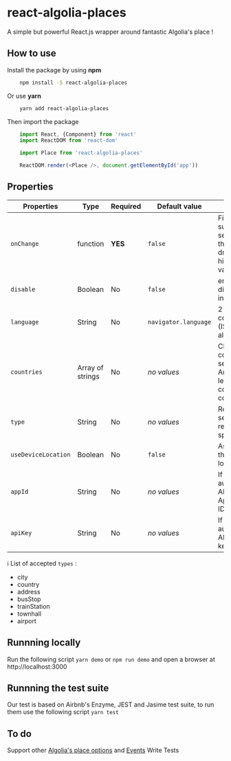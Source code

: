 # react-algolia-places

A simple but powerful React.js wrapper around fantastic Algolia's place !

## How to use

Install the package by using **npm**

```bash
    npm install -S react-algolia-places
```

Or use **yarn**

```bash
    yarn add react-algolia-places
```

Then import the package

```javascript
    import React, {Component} from 'react'
    import ReactDOM from 'react-dom'

    import Place from 'react-algolia-places'

    ReactDOM.render(<Place />, document.getElementById('app'))

```

## Properties


 Properties | Type |Required | Default value | Effect | Example
 ---|---| ---| ---|---|---
 `onChange` | function | **YES** | `false` | Fired when suggestion selected in the dropdown or hint was validated. | `true`
 `disable` | Boolean | No | `false` | enable/ disable the input | `true`
 `language` | String | No | `navigator.language` | 2 letters country code (ISO 3166-1 alpha-2) | `fr`
 `countries` | Array of strings | No | *no values* | Change the countries to search in. Array of two letters country codes | `['fr', 'en', 'de', 'be']`
 `type` | String | No | *no values* | Restrict the search results to a specific type.  | `['city', busStop]`
 `useDeviceLocation` | Boolean | No | `false` | Ask and use the device location. | `true`
 `appId` | String | No  | *no values* | If using the authenticated API, the Application ID to use. | --
 `apiKey` | String | No | *no values* | If using the authenticated API, the API key to use. | --

ℹ️ List of accepted `types` :
- city
- country
- address
- busStop
- trainStation
- townhall
- airport


## Runnning locally

Run the following script `yarn demo` or `npm run demo` and open a browser at http://localhost:3000

## Runnning the test suite
Our test is based on Airbnb's Enzyme, JEST and Jasime test suite, to run them use the following script `yarn test`

## To do

Support other [Algolia's place options](https://community.algolia.com/places/documentation.html#options) and [Events](https://community.algolia.com/places/documentation.html#events)
Write Tests
